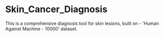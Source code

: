 # Skin_Cancer_Diagnosis
This is a comprehensive diagnosis tool for skin lesions, built on  - 'Human Against Machine - 10000' dataset.

